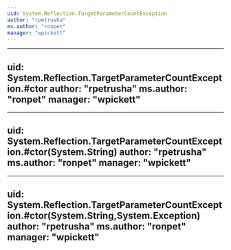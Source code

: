 ```yaml
---
uid: System.Reflection.TargetParameterCountException
author: "rpetrusha"
ms.author: "ronpet"
manager: "wpickett"
---
```


---
uid: System.Reflection.TargetParameterCountException.#ctor
author: "rpetrusha"
ms.author: "ronpet"
manager: "wpickett"
---

---
uid: System.Reflection.TargetParameterCountException.#ctor(System.String)
author: "rpetrusha"
ms.author: "ronpet"
manager: "wpickett"
---

---
uid: System.Reflection.TargetParameterCountException.#ctor(System.String,System.Exception)
author: "rpetrusha"
ms.author: "ronpet"
manager: "wpickett"
---
